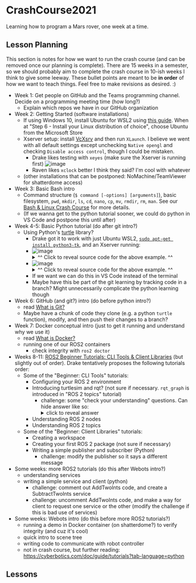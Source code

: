 # CrashCourse2021
Learning how to program a Mars rover, one week at a time.

## Lesson Planning
This section is notes for how we want to run the crash course (and can be removed once our planning is complete). There are 15 weeks in a semester, so we should probably aim to complete the crash course in 10-ish weeks I think to give some leeway. These bullet points are meant to be **in order** of how we want to teach things. Feel free to make revisions as desired. :)

* Week 1: Get people on GitHub and the Teams programming channel. Decide on a programming meeting time (how long?)
   * Explain which repos we have in our GitHub organization
* Week 2: Getting Started (software installations)
   * If using Windows 10, install Ubuntu for WSL2 using [this guide](https://docs.microsoft.com/en-us/windows/wsl/install-win10#manual-installation-steps). When at "Step 6 - Install your Linux distribution of choice", choose Ubuntu from the Microsoft Store
   * Xserver setup: install [VcXsrv](https://sourceforge.net/projects/vcxsrv/) and then run `XLaunch`. I believe we went with all default settings except unchecking `Native opengl` and checking `Disable access control`, though I could be mistaken. 
      * Drake likes testing with `xeyes` (make sure the Xserver is running first) ![image](https://user-images.githubusercontent.com/19244666/118378411-57a53280-b599-11eb-8840-1f77d6dd8646.png)
      * Raven likes `xclock` better I think they said? I'm cool with whatever
   * (other installations that can be postponed: NoMachine/TeamViewer for shatterdome access)
* Week 3: Basic Bash intro
   * Command structure (`$ command [-options] [arguments]`), basic filesystem, `pwd`, `mkdir`, `ls`, `cd`, `nano`, `cp`, `mv`, `rmdir`, `rm`, `man`. See our [Bash & Linux Crash Course](https://github.com/NIURoverTeam/Docs/blob/main/legacy/Bash-%26-Linux-Crash-Course.md) for more details.
   * (If we wanna get to the python tutorial sooner, we could do python in VS Code and postpone this until after)
* Week 4-5: Basic Python tutorial (do after git intro?)
   * Using Python's [turtle](https://www.geeksforgeeks.org/turtle-programming-python/) library?
      * Drake got it to work with just Ubuntu WSL2, [`sudo apt-get install python3-tk`](https://stackoverflow.com/questions/25905540/importerror-no-module-named-tkinter), and an Xserver running: 
      * ![image](https://user-images.githubusercontent.com/19244666/134120816-6d271240-6c1d-48e9-90f5-5f1ad68cc2ab.png)
        <details>
           <summary>^^ Click to reveal source code for the above example. ^^</summary>
           ![image](https://user-images.githubusercontent.com/19244666/118378278-4a3b7880-b598-11eb-9842-7486c6f247cb.png)
        </details>
      * ![image](https://user-images.githubusercontent.com/19244666/134121224-e38e87bd-df20-49e3-b7f5-9b32bb7d8dc8.png)
        <details>
           <summary>^^ Click to reveal source code for the above example. ^^</summary>
           ![image](https://user-images.githubusercontent.com/19244666/134120525-dd5f4654-0fd3-464a-9d7f-c962ebad3fcd.png)
        </details>
      * If we want we can do this in VS Code instead of the terminal
      * Maybe have this be part of the git learning by tracking code in a branch? Might unnecessarily complicate the python learning though
* Week 6: GitHub (and git?) intro (do before python intro?)
   * read [What is Git?](https://dev.to/javascriptcoff1/what-is-git-4pmh)
   * Maybe have a chunk of code they clone (e.g. a python `turtle` function), modify, and then push their changes to a branch?
* Week 7: Docker conceptual intro (just to get it running and understand why we use it)
   * read [What is Docker?](https://dev.to/javascriptcoff1/what-is-docker-3be2)
   * running one of our ROS2 containers
      * check integrity with `ros2 doctor`
* Weeks 8-11: [ROS2 Beginner Tutorials: CLI Tools & Client Libraries](https://docs.ros.org/en/foxy/Tutorials.html) (but slightly out of order). Drake tentatively proposes the following tutorials order:
   * Some of the "Beginner: CLI Tools" tutorials:
      * Configuring your ROS 2 environment
      * Introducing turtlesim and rqt? (not sure if necessary. `rqt_graph` is introduced in "ROS 2 topics" tutorial)
         * challenge: some "check your understanding" questions. Can hide answer like so:
            <details>
              <summary>click to reveal answer</summary>
              hello world
            </details>
      * Understanding ROS 2 nodes
      * Understanding ROS 2 topics
   * Some of the "Beginner: Client Libraries" tutorials:
      * Creating a workspace
      * Creating your first ROS 2 package (not sure if necessary)
      * Writing a simple publisher and subscriber (Python)
         * challenge: modify the publisher so it says a different message
* Some weeks: more ROS2 tutorials (do this after Webots intro?)
   * understanding services
   * writing a simple service and client (python)
      * challenge: comment out AddTwoInts code, and create a SubtractTwoInts service
      * challenge: uncomment AddTwoInts code, and make a way for client to request one service or the other (modify the challenge if this is bad use of services)
* Some weeks: Webots intro (do this before more ROS2 tutorials?)
   * running a demo in Docker container (on shatterdome?) to verify integrity (and cuz it's cool)
   * quick intro to scene tree
   * writing code to communicate with robot controller
   * not in crash course, but further reading: https://cyberbotics.com/doc/guide/tutorials?tab-language=python

## Lessons
